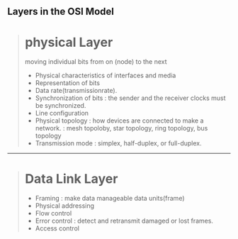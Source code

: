 Layers in the OSI Model
---

># physical Layer
> moving individual bits from on (node) to the next
> - Physical characteristics of interfaces and media
> - Representation of bits
> - Data rate(transmissionrate).
> - Synchronization of bits
>   : the sender and the receiver clocks must be synchronized.
> - Line configuration
> - Physical topology
>   : how devices are connected to make a network.
>   : mesh topoloby, star topology, ring topology, bus topology
> - Transmission mode
>   : simplex, half-duplex, or full-duplex.

***

># Data Link Layer
> 
> - Framing
>  : make data manageable data units(frame)
> - Physical addressing
> - Flow control
> - Error control
>  : detect and retransmit damaged or lost frames.
> - Access control
